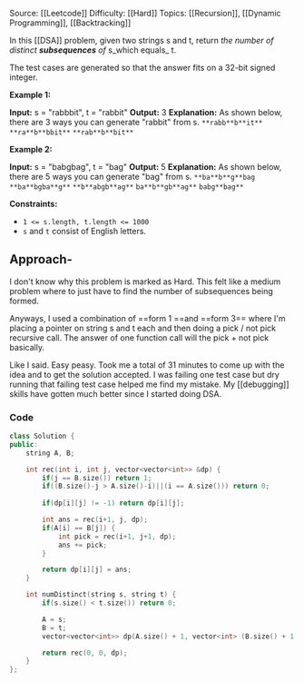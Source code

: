 Source: [[Leetcode]]
Difficulty: [[Hard]]
Topics: [[Recursion]], [[Dynamic Programming]], [[Backtracking]]

In this [[DSA]] problem, given two strings s and t, return _the number of distinct_ **_subsequences_** _of_ s_which equals_ t.

The test cases are generated so that the answer fits on a 32-bit signed integer.

**Example 1:**

**Input:** s = "rabbbit", t = "rabbit"
**Output:** 3
**Explanation:**
As shown below, there are 3 ways you can generate "rabbit" from s.
`**rabb**b**it**`
`**ra**b**bbit**`
`**rab**b**bit**`

**Example 2:**

**Input:** s = "babgbag", t = "bag"
**Output:** 5
**Explanation:**
As shown below, there are 5 ways you can generate "bag" from s.
`**ba**b**g**bag`
`**ba**bgba**g**`
`**b**abgb**ag**`
`ba**b**gb**ag**`
`babg**bag**`

**Constraints:**

- `1 <= s.length, t.length <= 1000`
- `s` and `t` consist of English letters.

## Approach-
I don't know why this problem is marked as Hard. This felt like a medium problem where to just have to find the number of subsequences being formed. 

Anyways, I used a combination of ==form 1 ==and ==form 3== where I'm placing a pointer on string s and t each and then doing a pick / not pick recursive call. The answer of one function call will the pick + not pick basically.

Like I said. Easy peasy. Took me a total of 31 minutes to come up with the idea and to get the solution accepted. I was failing one test case but dry running that failing test case helped me find my mistake. My [[debugging]] skills have gotten much better since I started doing DSA.
### Code 
```cpp
class Solution {
public:
    string A, B;

    int rec(int i, int j, vector<vector<int>> &dp) {
        if(j == B.size()) return 1;
        if((B.size()-j > A.size()-i)||(i == A.size())) return 0;
        
        if(dp[i][j] != -1) return dp[i][j];

        int ans = rec(i+1, j, dp);
        if(A[i] == B[j]) {
            int pick = rec(i+1, j+1, dp);
            ans += pick; 
        }

        return dp[i][j] = ans;
    }

    int numDistinct(string s, string t) {
        if(s.size() < t.size()) return 0;

        A = s;
        B = t;
        vector<vector<int>> dp(A.size() + 1, vector<int> (B.size() + 1, -1));

        return rec(0, 0, dp);
    }
};
```